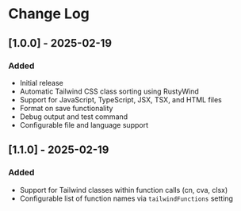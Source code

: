 # Change Log

## [1.0.0] - 2025-02-19

### Added

- Initial release
- Automatic Tailwind CSS class sorting using RustyWind
- Support for JavaScript, TypeScript, JSX, TSX, and HTML files
- Format on save functionality
- Debug output and test command
- Configurable file and language support

## [1.1.0] - 2025-02-19

### Added

- Support for Tailwind classes within function calls (cn, cva, clsx)
- Configurable list of function names via `tailwindFunctions` setting
